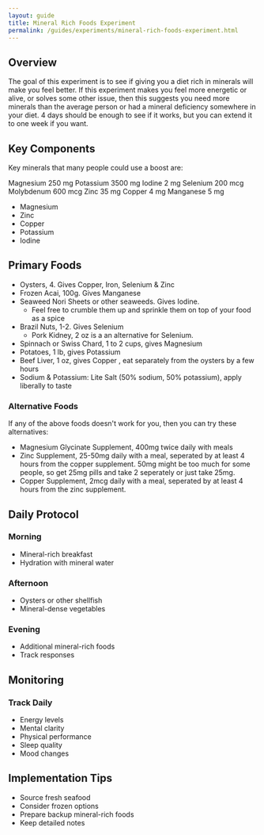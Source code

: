 ```yaml
---
layout: guide
title: Mineral Rich Foods Experiment
permalink: /guides/experiments/mineral-rich-foods-experiment.html
---
```


## Overview
The goal of this experiment is to see if giving you a diet rich in minerals will make you feel better.  If this experiment makes you feel more energetic or alive, or solves some other issue, then this suggests you need more minerals than the average person or had a mineral deficiency somewhere in your diet.  4 days should be enough to see if it works, but you can extend it to one week if you want. 

## Key Components

Key minerals that many people could use a boost are:

Magnesium 250 mg
Potassium 3500 mg
Iodine 2 mg
Selenium 200 mcg
Molybdenum 600 mcg
Zinc 35 mg
Copper 4 mg
Manganese 5 mg

* Magnesium
* Zinc
* Copper
* Potassium
* Iodine

## Primary Foods

- Oysters, 4.  Gives Copper, Iron, Selenium & Zinc
- Frozen Acai, 100g. Gives Manganese
- Seaweed Nori Sheets or other seaweeds. Gives Iodine.  
    * Feel free to crumble them up and sprinkle them on top of your food as a spice
- Brazil Nuts, 1-2.  Gives Selenium
    - Pork Kidney, 2 oz is a an alternative for Selenium.
- Spinnach or Swiss Chard, 1 to 2 cups, gives Magnesium 
- Potatoes, 1 lb, gives Potassium
- Beef Liver, 1 oz, gives Copper , eat separately from the oysters by a few hours
- Sodium & Potassium: Lite Salt (50% sodium, 50% potassium), apply liberally to taste

### Alternative Foods

If any of the above foods doesn't work for you, then you can try these alternatives:
* Magnesium Glycinate Supplement, 400mg twice daily with meals
* Zinc Supplement, 25-50mg daily with a meal, seperated by at least 4 hours from the copper supplement.  50mg might be too much for some people, so get 25mg pills and take 2 seperately or just take 25mg.
* Copper Supplement, 2mcg daily with a meal, seperated by at least 4 hours from the zinc supplement.

## Daily Protocol
### Morning
- Mineral-rich breakfast
- Hydration with mineral water

### Afternoon
- Oysters or other shellfish
- Mineral-dense vegetables

### Evening
- Additional mineral-rich foods
- Track responses

## Monitoring
### Track Daily
- Energy levels
- Mental clarity
- Physical performance
- Sleep quality
- Mood changes

## Implementation Tips
- Source fresh seafood
- Consider frozen options
- Prepare backup mineral-rich foods
- Keep detailed notes
